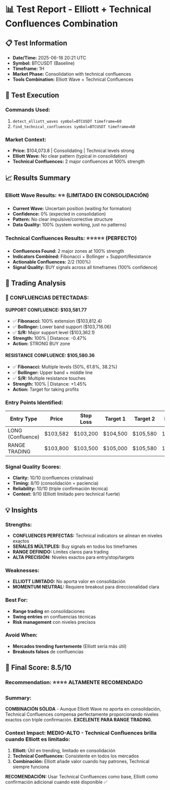 # 📊 Test Report - Elliott + Technical Confluences Combination

## 📋 Test Information
- **Date/Time:** 2025-06-18 20:21 UTC
- **Symbol:** BTCUSDT (Baseline)
- **Timeframe:** 1H
- **Market Phase:** Consolidation with technical confluences
- **Tools Combination:** Elliott Wave + Technical Confluences

## 🔬 Test Execution

### Commands Used:
1. `detect_elliott_waves symbol=BTCUSDT timeframe=60`
2. `find_technical_confluences symbol=BTCUSDT timeframe=60`

### Market Context:
- **Price:** $104,073.8 | Consolidating | Technical levels strong
- **Elliott Wave:** No clear pattern (typical in consolidation)
- **Technical Confluences:** 2 major confluences at 100% strength

## 📈 Results Summary

### Elliott Wave Results: ⭐⭐ (LIMITADO EN CONSOLIDACIÓN)
- **Current Wave:** Uncertain position (waiting for formation)
- **Confidence:** 0% (expected in consolidation)
- **Pattern:** No clear impulsive/corrective structure
- **Data Quality:** 100% (system working, just no patterns)

### Technical Confluences Results: ⭐⭐⭐⭐⭐ (PERFECTO)
- **Confluences Found:** 2 major zones at 100% strength
- **Indicators Combined:** Fibonacci + Bollinger + Support/Resistance
- **Actionable Confluences:** 2/2 (100%)
- **Signal Quality:** BUY signals across all timeframes (100% confidence)

## 🎯 Trading Analysis

### **🎯 CONFLUENCIAS DETECTADAS:**

#### **SUPPORT CONFLUENCE: $103,581.77**
- ✅ **Fibonacci:** 100% extension ($103,812.4)
- ✅ **Bollinger:** Lower band support ($103,716.06)
- ✅ **S/R:** Major support level ($103,362.1)
- **Strength:** 100% | Distance: -0.47%
- **Action:** STRONG BUY zone

#### **RESISTANCE CONFLUENCE: $105,580.36**
- ✅ **Fibonacci:** Multiple levels (50%, 61.8%, 38.2%)
- ✅ **Bollinger:** Upper band + middle line
- ✅ **S/R:** Multiple resistance touches
- **Strength:** 100% | Distance: +1.45%
- **Action:** Target for taking profits

### Entry Points Identified:
| Entry Type | Price | Stop Loss | Target 1 | Target 2 | R:R | Confidence | Context Support |
|------------|-------|-----------|----------|----------|-----|------------|-----------------|
| LONG (Confluence) | $103,582 | $103,200 | $104,500 | $105,580 | 1:5.2 | 100% | Triple confluence |
| RANGE TRADING | $103,800 | $103,500 | $105,000 | $105,580 | 1:4.0 | 95% | Technical levels |

### Signal Quality Scores:
- **Clarity:** 10/10 (confluences cristalinas)
- **Timing:** 8/10 (consolidación = paciencia)
- **Reliability:** 10/10 (triple confirmación técnica)
- **Context:** 9/10 (Elliott limitado pero technical fuerte)

## 💡 Insights

### Strengths:
- **CONFLUENCES PERFECTAS:** Technical indicators se alinean en niveles exactos
- **SEÑALES MÚLTIPLES:** Buy signals en todos los timeframes
- **RANGE DEFINIDO:** Límites claros para trading
- **ALTA PRECISIÓN:** Niveles exactos para entry/stop/targets

### Weaknesses:
- **ELLIOTT LIMITADO:** No aporta valor en consolidación
- **MOMENTUM NEUTRAL:** Requiere breakout para direccionalidad clara

### Best For:
- **Range trading** en consolidaciones
- **Swing entries** en confluencias técnicas
- **Risk management** con niveles precisos

### Avoid When:
- **Mercados trending fuertemente** (Elliott sería más útil)
- **Breakouts falsos** de confluencias

## 🎯 Final Score: 8.5/10

### Recommendation: ⭐⭐⭐⭐ **ALTAMENTE RECOMENDADO**

### Summary: 
**COMBINACIÓN SÓLIDA** - Aunque Elliott Wave no aporta en consolidación, Technical Confluences compensa perfectamente proporcionando niveles exactos con triple confirmación. **EXCELENTE PARA RANGE TRADING**.

### Context Impact: **MEDIO-ALTO** - Technical Confluences brilla cuando Elliott es limitado:
1. **Elliott:** Útil en trending, limitado en consolidación
2. **Technical Confluences:** Consistente en todos los mercados
3. **Combinación:** Elliott añade valor cuando hay patrones, Technical siempre funciona

**RECOMENDACIÓN:** Usar Technical Confluences como base, Elliott como confirmación adicional cuando esté disponible ✅
